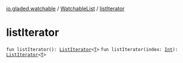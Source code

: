 [io.gladed.watchable](../index.md) / [WatchableList](index.md) / [listIterator](./list-iterator.md)

# listIterator

`fun listIterator(): `[`ListIterator`](https://kotlinlang.org/api/latest/jvm/stdlib/kotlin.collections/-list-iterator/index.html)`<`[`T`](index.md#T)`>`
`fun listIterator(index: `[`Int`](https://kotlinlang.org/api/latest/jvm/stdlib/kotlin/-int/index.html)`): `[`ListIterator`](https://kotlinlang.org/api/latest/jvm/stdlib/kotlin.collections/-list-iterator/index.html)`<`[`T`](index.md#T)`>`